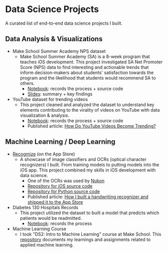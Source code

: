 # Data Science Projects
A curated list of end-to-end data science projects I built.

## Data Analysis & Visualizations
- Make School Summer Academy NPS dataset
  - Make School Summer Academy (SA) is a 8-week program that teaches iOS development. This project investigated SA Net Promoter Score (NPS) data to find interesting and actionable trends that inform decision-makers about students' satisfaction towards the program and the likelihood that students would recommend SA to others. 
    - [Notebook](https://github.com/melodyfs/DS-1-Data-Analysis/blob/master/SA_Survey.ipynb): records the process + source code
    - [Slides](https://github.com/melodyfs/DS-1-Data-Analysis/blob/master/SA_survey_project.pdf): summary + key findings
- YouTube dataset for trending videos
  - This project cleaned and analyzed the dataset to understand key elements contributing to the virality of videos on YouTube with data visualization & analysis.
    - [Notebook](https://github.com/melodyfs/YouTube-Video-Analysis/blob/master/YouTube_US_Analysis.ipynb): records the process + source code
    - Published article: [How Do YouTube Videos Become Trending?](https://medium.com/@melodyfs/how-do-videos-become-trending-on-youtube-2690a6622b7d)


## Machine Learning / Deep Learning
- [Recogmize](http://bit.ly/recogmize) (on the App Store)
  - A showcase of image classifiers and OCRs (optical character recognizers) I built. From training models to putting models into the iOS app. This project combined my skills in iOS development with data science.
    - One of the OCRs was used by [Nukon](http://bit.ly/nukon-app)
    - [Repository for iOS source code](https://github.com/melodyfs/Recogmize)
    - [Repository for Python source code](https://github.com/melodyfs/Build-OCR)
    - Published article: [How I built a handwriting recognizer and shipped it to the App Store](https://medium.freecodecamp.org/build-a-handwriting-recognizer-ship-it-to-app-store-fcce24205b4b)
- Diabetes 130 Hospitals Records
  - This project utilized the dataset to built a model that predicts which patients would be readmitted.
    - [Notebook](https://github.com/melodyfs/DS-3-Deep-Learning/blob/master/project/diabetes.ipynb): records the process 
- Machine Learning Course
  - I took "DS2: Intro to Machine Learning" course at Make School. This [repository](https://github.com/melodyfs/DS-2-Machine-Learning) documents my learnings and assignments related to applied machine learning.
  
